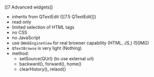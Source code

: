 [[7 Advanced widgets]]
- inherits from QTextEdit  ([[7.5 QTextEdit]])
- read only
- limited selection of HTML tags
- no CSS
- no JavaScript
- use `QWebEngineView` for real browser capability (HTML, JS,) (50MG)
- `QTextBrowse` is very light (Nothing)
- method:
	- setSource(QUrl) (to use external url)
	- backward(), forward(), home()
	- clearHistory(), relaod()







